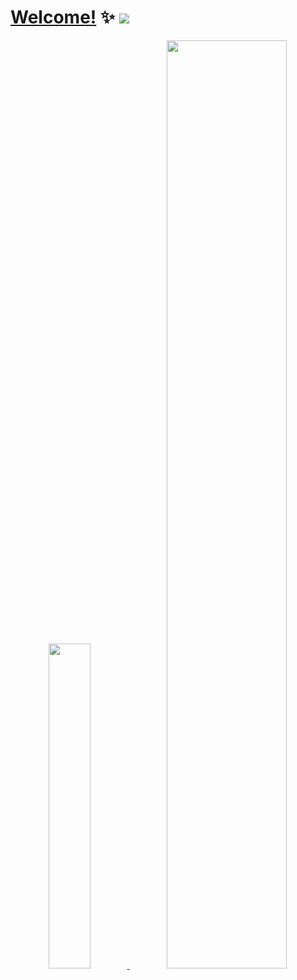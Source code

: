 
<!--
**huangwb8/huangwb8** is a ✨ _special_ ✨ repository because its `README.md` (this file) appears on your GitHub profile.

Here are some ideas to get you started:

- 🔭 I’m currently working on ...
- 🌱 I’m currently learning ...
- 👯 I’m looking to collaborate on ...
- 🤔 I’m looking for help with ...
- 💬 Ask me about ...
- 📫 How to reach me: ...
- 😄 Pronouns: ...
- ⚡ Fun fact: ...
-->

# [Welcome!](https://blognas.hwb0307.com) ✨ <a href="https://blognas.hwb0307.com"><img src="https://komarev.com/ghpvc/?username=huangwb8&color=blueviolet&style=flat-square&label=Nice+To+Meet+U"></a>

<a href="https://blognas.hwb0307.com">
<p align="center"> 
 <img src="https://github-profile-trophy.vercel.app/?username=huangwb8&theme=algolia&row=2&column=3&no-frame=true" width="36.5%"/>
 <img src="https://stats.readme.icodeq.com/api?username=huangwb8&show_icons=true&theme=radical&&hide_border=true" width="61.7%"/>
</p>
</a>
